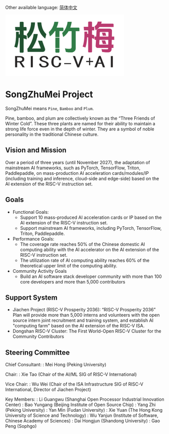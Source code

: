 <span id="lang-switch">Other available language: [简体中文](README.cn.md)</span>

![logo](/img/songzhumei-logo.png)

# SongZhuMei Project

SongZhuMei means `Pine`, `Bamboo` and `Plum`.

Pine, bamboo, and plum are collectively known as the “Three Friends of Winter Cold”. These three plants are named for their ability to maintain a strong life force even in the depth of winter.  They are a symbol of noble personality in the traditional Chinese culture.

## Vision and Mission

Over a period of three years (until November 2027), the adaptation of mainstream AI frameworks, such as PyTorch, TensorFlow, Triton, Paddlepaddle, on mass-production AI acceleration cards/modules/IP (including training and inference, cloud-side and edge-side) based on the AI extension of the RISC-V instruction set.

## Goals

- Functional Goals:
  - Support 10 mass-produced AI acceleration cards or IP based on the AI extension of the RISC-V instruction set.
  - Support mainstream AI frameworks, including PyTorch, TensorFlow, Triton, Paddlepaddle.
- Performance Goals:
  - The coverage rate reaches 50% of the Chinese domestic AI computing ability with the AI accelerator on the AI extension of the RISC-V instruction set.
  - The utilization rate of AI computing ability reaches 60% of the theoretical upper limit of the computing ability.
- Community Activity Goals
  - Build an AI software stack developer community with more than 100 core developers and more than 5,000 contributors

## Support System

- Jiachen Project (RISC-V Prosperity 2036): “RISC-V Prosperity 2036” Plan will provide more than 5,000 interns and volunteers with the open source intern joint recruitment and training system, and establish AI "computing farm" based on the AI extension of the RISC-V ISA.
- Dongshan RISC-V Cluster: The First World-Open RISC-V Cluster for the Community Contributors  

## Steering Committee

Chief Consultant:
: Mei Hong (Peking University)

Chair:
: Xie Tao (Chair of the AI/ML SIG of RISC-V International)

Vice Chair:
: Wu Wei (Chair of the ISA Infrastructure SIG of RISC-V International, Director of Jiachen Project)

Key Members:
: Li Guangwu (Shanghai Open Processor Industrial Innovation Center)
: Bao Yungang (Beijing Institute of Open Source Chip)
: Yang Zhi (Peking University)
: Yan Min (Fudan University)
: Xie Yuan (The Hong Kong University of Science and Technology)
: Wu Yanjun (Institute of Software, Chinese Academy of Sciences)
: Dai Hongjun (Shandong University)
: Gao Peng (Sophgo)
